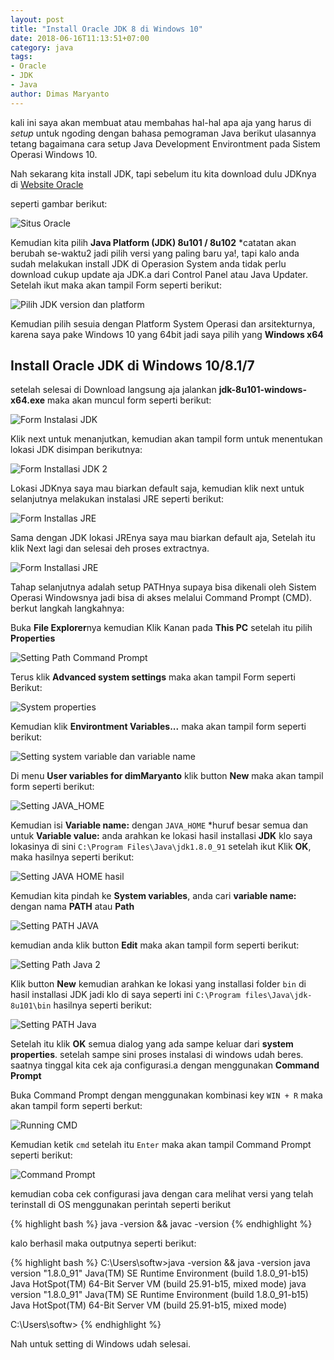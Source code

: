 ```yaml
---
layout: post
title: "Install Oracle JDK 8 di Windows 10"
date: 2018-06-16T11:13:51+07:00
category: java
tags: 
- Oracle
- JDK
- Java
author: Dimas Maryanto
---
```


kali ini saya akan membuat atau membahas hal-hal apa aja yang harus di _setup_ untuk ngoding dengan bahasa pemograman Java berikut ulasannya tetang bagaimana cara setup Java Development Environtment pada Sistem Operasi Windows 10.

Nah sekarang kita install JDK, tapi sebelum itu kita download dulu JDKnya di [Website Oracle](http://www.oracle.com/technetwork/java/javase/downloads/index.html)

<!--more-->

seperti gambar berikut:

![Situs Oracle]({{site.baseurl}}/assets/img/posts/install-oracle-jdk8-windows10/download-jdk-1.png)

Kemudian kita pilih **Java Platform (JDK) 8u101 / 8u102** *catatan akan berubah se-waktu2 jadi pilih versi yang paling baru ya!, tapi kalo anda sudah melakukan install JDK di Operasion System anda tidak perlu download cukup update aja JDK.a dari Control Panel atau Java Updater. Setelah ikut maka akan tampil Form seperti berikut:

![Pilih JDK version dan platform]({{site.baseurl}}/assets/img/posts/install-oracle-jdk8-windows10/download-jdk-2.png "Pilih Platform sesuia OS dan Download JDK")

Kemudian pilih sesuia dengan Platform System Operasi dan arsitekturnya, karena saya pake Windows 10 yang 64bit jadi saya pilih yang **Windows x64**

## Install Oracle JDK di Windows 10/8.1/7

setelah selesai di Download langsung aja jalankan **jdk-8u101-windows-x64.exe** maka akan muncul form seperti berikut:

![Form Instalasi JDK]({{site.baseurl}}/assets/img/posts/install-oracle-jdk8-windows10/install-jdk-1.png)

Klik next untuk menanjutkan, kemudian akan tampil form untuk menentukan lokasi JDK disimpan berikutnya:

![Form Installasi JDK 2 ]({{site.baseurl}}/assets/img/posts/install-oracle-jdk8-windows10/install-jdk-2.png)

Lokasi JDKnya saya mau biarkan default saja, kemudian klik next untuk selanjutnya melakukan instalasi JRE seperti berikut:

![Form Installas JRE]({{site.baseurl}}/assets/img/posts/install-oracle-jdk8-windows10/install-jdk-3.png)

Sama dengan JDK lokasi JREnya saya mau biarkan default aja, Setelah itu klik Next lagi dan selesai deh proses extractnya.

![Form Installasi JRE]({{site.baseurl}}/assets/img/posts/install-oracle-jdk8-windows10/install-jdk-4.png)

Tahap selanjutnya adalah setup PATHnya supaya bisa dikenali oleh Sistem Operasi Windowsnya jadi bisa di akses melalui Command Prompt (CMD). berkut langkah langkahnya:

Buka **File Explorer**nya kemudian Klik Kanan pada **This PC** setelah itu pilih **Properties**

![Setting Path Command Prompt]({{site.baseurl}}/assets/img/posts/install-oracle-jdk8-windows10/setpath-jdk-1.png)

Terus klik **Advanced system settings** maka akan tampil Form seperti Berikut:

![System properties]({{site.baseurl}}/assets/img/posts/install-oracle-jdk8-windows10/setpath-jdk-2.png)

Kemudian klik **Environtment Variables...** maka akan tampil form seperti berikut:

![Setting system variable dan variable name]({{site.baseurl}}/assets/img/posts/install-oracle-jdk8-windows10/setpath-jdk-3.png)

Di menu **User variables for dimMaryanto** klik button **New** maka akan tampil form seperti berikut:

![Setting JAVA_HOME]({{site.baseurl}}/assets/img/posts/install-oracle-jdk8-windows10/setpath-jdk-4.png)

Kemudian isi **Variable name:** dengan ```JAVA_HOME``` *huruf besar semua dan untuk **Variable value:** anda arahkan ke lokasi hasil installasi **JDK** klo saya lokasinya di sini ```C:\Program Files\Java\jdk1.8.0_91``` setelah ikut Klik **OK**, maka hasilnya seperti berikut:

![Setting JAVA HOME hasil]({{site.baseurl}}/assets/img/posts/install-oracle-jdk8-windows10/setpath-jdk-5.png)

Kemudian kita pindah ke **System variables**, anda cari **variable name:** dengan nama **PATH** atau **Path**

![Setting PATH JAVA]({{site.baseurl}}/assets/img/posts/install-oracle-jdk8-windows10/setpath-jdk-6.png)

kemudian anda klik button **Edit** maka akan tampil form seperti berikut:

![Setting Path Java 2]({{site.baseurl}}/assets/img/posts/install-oracle-jdk8-windows10/setpath-jdk-7.png)

Klik button **New** kemudian arahkan ke lokasi yang installasi folder ```bin``` di hasil installasi JDK jadi klo di saya seperti ini ```C:\Program files\Java\jdk-8u101\bin``` hasilnya seperti berikut:

![Setting PATH Java]({{site.baseurl}}/assets/img/posts/install-oracle-jdk8-windows10/setpath-jdk-8.png)

Setelah itu klik **OK** semua dialog yang ada sampe keluar dari **system properties**. setelah sampe sini proses instalasi di windows udah beres. saatnya tinggal kita cek aja configurasi.a dengan menggunakan **Command Prompt**

Buka Command Prompt dengan menggunakan kombinasi key ```WIN + R``` maka akan tampil form seperti berkut:

![Running CMD]({{site.baseurl}}/assets/img/posts/install-oracle-jdk8-windows10/run-cmd-1.png)

Kemudian ketik ```cmd``` setelah itu ```Enter``` maka akan tampil Command Prompt seperti berikut:

![Command Prompt]({{site.baseurl}}/assets/img/posts/install-oracle-jdk8-windows10/run-cmd-2.png)

kemudian coba cek configurasi java dengan cara melihat versi yang telah terinstall di OS menggunakan perintah seperti berikut

{% highlight bash %}
java -version && javac -version
{% endhighlight %}

kalo berhasil maka outputnya seperti berikut:


{% highlight bash %}
C:\Users\softw>java -version && java -version
java version "1.8.0_91"
Java(TM) SE Runtime Environment (build 1.8.0_91-b15)
Java HotSpot(TM) 64-Bit Server VM (build 25.91-b15, mixed mode)
java version "1.8.0_91"
Java(TM) SE Runtime Environment (build 1.8.0_91-b15)
Java HotSpot(TM) 64-Bit Server VM (build 25.91-b15, mixed mode)

C:\Users\softw>
{% endhighlight %}

Nah untuk setting di Windows udah selesai.